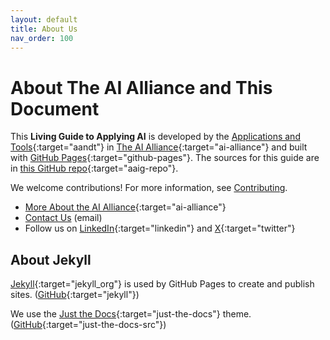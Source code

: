 ```yaml
---
layout: default
title: About Us
nav_order: 100
---
```


# About The AI Alliance and This Document

This **Living Guide to Applying AI** is developed by the [Applications and Tools](https://thealliance.ai/focusareas/applications-and-tools){:target="aandt"} in [The AI Alliance](https://thealliance.ai){:target="ai-alliance"} and built with [GitHub Pages](https://pages.github.com/){:target="github-pages"}. The sources for this guide are in [this GitHub repo](https://github.com/The-AI-Alliance/applying-ai-guide){:target="aaig-repo"}.

We welcome contributions! For more information, see [Contributing]({{site.baseurl}}/contributing/).

* [More About the AI Alliance](https://thealliance.ai/about-aia){:target="ai-alliance"}
* [Contact Us](mailto:contact@thealliance.ai) (email)
* Follow us on [LinkedIn](https://www.linkedin.com/company/the-aialliance/){:target="linkedin"} and [X](https://x.com/thealliance_ai){:target="twitter"}

## About Jekyll

[Jekyll](https://github.com/jekyll){:target="jekyll_org"} is used by GitHub Pages to create and publish sites. ([GitHub](https://github.com/jekyll/jekyll){:target="jekyll"})

We use the [Just the Docs](https://just-the-docs.github.io/just-the-docs/){:target="just-the-docs"} theme. ([GitHub](https://github.com/just-the-docs/just-the-docs){:target="just-the-docs-src"})
